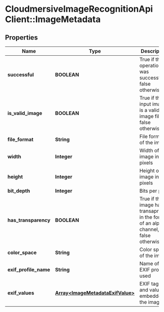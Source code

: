 # CloudmersiveImageRecognitionApiClient::ImageMetadata

## Properties
Name | Type | Description | Notes
------------ | ------------- | ------------- | -------------
**successful** | **BOOLEAN** | True if the operation was successful, false otherwise | [optional] 
**is_valid_image** | **BOOLEAN** | True if the input image is a valid image file, false otherwise | [optional] 
**file_format** | **String** | File format of the image | [optional] 
**width** | **Integer** | Width of the image in pixels | [optional] 
**height** | **Integer** | Height of the image in pixels | [optional] 
**bit_depth** | **Integer** | Bits per pixel | [optional] 
**has_transparency** | **BOOLEAN** | True if the image has transaprency in the form of an alpha channel, false otherwise | [optional] 
**color_space** | **String** | Color space of the image | [optional] 
**exif_profile_name** | **String** | Name of the EXIF profile used | [optional] 
**exif_values** | [**Array&lt;ImageMetadataExifValue&gt;**](ImageMetadataExifValue.md) | EXIF tags and values embedded in the image | [optional] 


